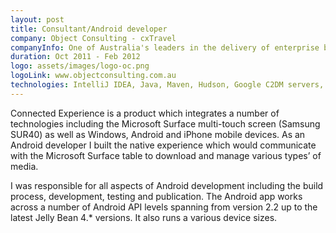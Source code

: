 ```yaml
---
layout: post
title: Consultant/Android developer
company: Object Consulting - cxTravel
companyInfo: One of Australia's leaders in the delivery of enterprise business solutions through the innovative use of technologies such as Enterprise Java, .NET, Ruby and Salesforce as well as Open Source components. 
duration: Oct 2011 - Feb 2012
logo: assets/images/logo-oc.png
logoLink: www.objectconsulting.com.au
technologies: IntelliJ IDEA, Java, Maven, Hudson, Google C2DM servers, JSON
---
```


Connected Experience is a product which integrates a number of technologies including the Microsoft Surface multi-touch screen (Samsung SUR40) as well as Windows, Android and iPhone mobile devices. As an Android developer I built the native experience which would communicate with the Microsoft Surface table to download and manage various types’ of media.

I was responsible for all aspects of Android development including the build process, development, testing and publication. The Android app works across a number of Android API levels spanning from version 2.2 up to the latest Jelly Bean 4.* versions. It also runs a various device sizes.